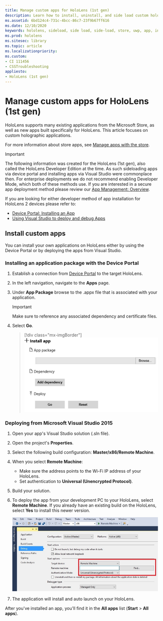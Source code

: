 ```yaml
---
title: Manage custom apps for HoloLens (1st gen)
description: Learn how to install, uninstall, and side load custom holographic apps on HoloLens devices using the Device Portal and Visual Studio.
ms.assetid: 6bd124c4-731c-4bcc-86c7-23f9b67ff616
ms.date: 12/10/2020
keywords: hololens, sideload, side load, side-load, store, uwp, app, install
ms.prod: hololens
ms.sitesec: library
ms.topic: article
ms.localizationpriority:
ms.custom: 
- CI 111456
- CSSTroubleshooting
appliesto:
- HoloLens (1st gen)
---
```


# Manage custom apps for HoloLens (1st gen)

HoloLens supports many existing applications from the Microsoft Store, as well as new apps built specifically for HoloLens. This article focuses on custom holographic applications.  

For more information about store apps, see [Manage apps with the store](holographic-store-apps.md).

> [!IMPORTANT]
> The following information was created for the HoloLens (1st gen), also called the HoloLens Developer Edition at the time. As such sideloading apps via device portal and installing apps via Visual Studio were commonplace then. For enterprise deployments we do not recommend enabling Developer Mode, which both of these methods use. If you are interested in a secure app deployment method please review our [App Management: Overview](app-deploy-overview.md).
>
> If you are looking for either developer method of app installation for HoloLens 2 devices please refer to:
>
> - [Device Portal: Installing an App](/windows/mixed-reality/develop/platform-capabilities-and-apis/using-the-windows-device-portal#installing-an-app)
> - [Using Visual Studio to deploy and debug Apps](/windows/mixed-reality/develop/platform-capabilities-and-apis/using-visual-studio)

## Install custom apps

You can install your own applications on HoloLens either by using the Device Portal or by deploying the apps from Visual Studio.

### Installing an application package with the Device Portal

1. Establish a connection from [Device Portal](/windows/mixed-reality/using-the-windows-device-portal) to the target HoloLens.

1. In the left navigation, navigate to the **Apps** page.

1. Under **App Package** browse to the .appx file that is associated with your application.

   > [!IMPORTANT]
   > Make sure to reference any associated dependency and certificate files.

1. Select **Go**.

   > [!div class="mx-imgBorder"]
   > ![Install app form in Windows Device Portal on Microsoft HoloLens.](images/deviceportal-appmanager.jpg)

### Deploying from Microsoft Visual Studio 2015

1. Open your app's Visual Studio solution (.sln file).

1. Open the project's **Properties**.

1. Select the following build configuration: **Master/x86/Remote Machine**.

1. When you select **Remote Machine**:
   - Make sure the address points to the Wi-Fi IP address of your HoloLens.
   - Set authentication to **Universal (Unencrypted Protocol)**.
   
1. Build your solution.

1. To deploy the app from your development PC to your HoloLens, select **Remote Machine**. If you already have an existing build on the HoloLens, select **Yes** to install this newer version.  

   ![Remote Machine deployment for apps to Microsoft HoloLens in Visual Studio.](images/vs2015-remotedeployment.jpg)  
   
1. The application will install and auto launch on your HoloLens.

After you've installed an app, you'll find it in the **All apps** list​ (**Start** > **All apps**).
